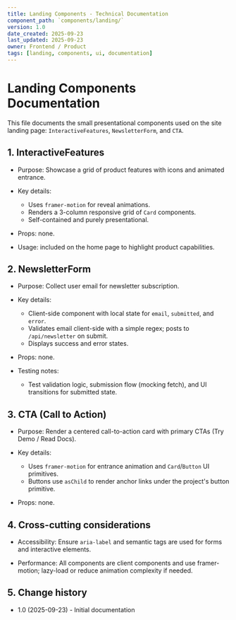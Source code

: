 ```yaml
---
title: Landing Components - Technical Documentation
component_path: `components/landing/` 
version: 1.0
date_created: 2025-09-23
last_updated: 2025-09-23
owner: Frontend / Product
tags: [landing, components, ui, documentation]
---
```


# Landing Components Documentation

This file documents the small presentational components used on the site landing page: `InteractiveFeatures`, `NewsletterForm`, and `CTA`.

## 1. InteractiveFeatures

- Purpose: Showcase a grid of product features with icons and animated entrance.

- Key details:
    - Uses `framer-motion` for reveal animations.
    - Renders a 3-column responsive grid of `Card` components.
    - Self-contained and purely presentational.

- Props: none.

- Usage: included on the home page to highlight product capabilities.

## 2. NewsletterForm

- Purpose: Collect user email for newsletter subscription.

- Key details:
    - Client-side component with local state for `email`, `submitted`, and `error`.
    - Validates email client-side with a simple regex; posts to `/api/newsletter` on submit.
    - Displays success and error states.

- Props: none.

- Testing notes:
    - Test validation logic, submission flow (mocking fetch), and UI transitions for submitted state.

## 3. CTA (Call to Action)

- Purpose: Render a centered call-to-action card with primary CTAs (Try Demo / Read Docs).

- Key details:
    - Uses `framer-motion` for entrance animation and `Card`/`Button` UI primitives.
    - Buttons use `asChild` to render anchor links under the project's button primitive.

- Props: none.

## 4. Cross-cutting considerations

- Accessibility: Ensure `aria-label` and semantic tags are used for forms and interactive elements.

- Performance: All components are client components and use framer-motion; lazy-load or reduce animation complexity if needed.

## 5. Change history

- 1.0 (2025-09-23) - Initial documentation
